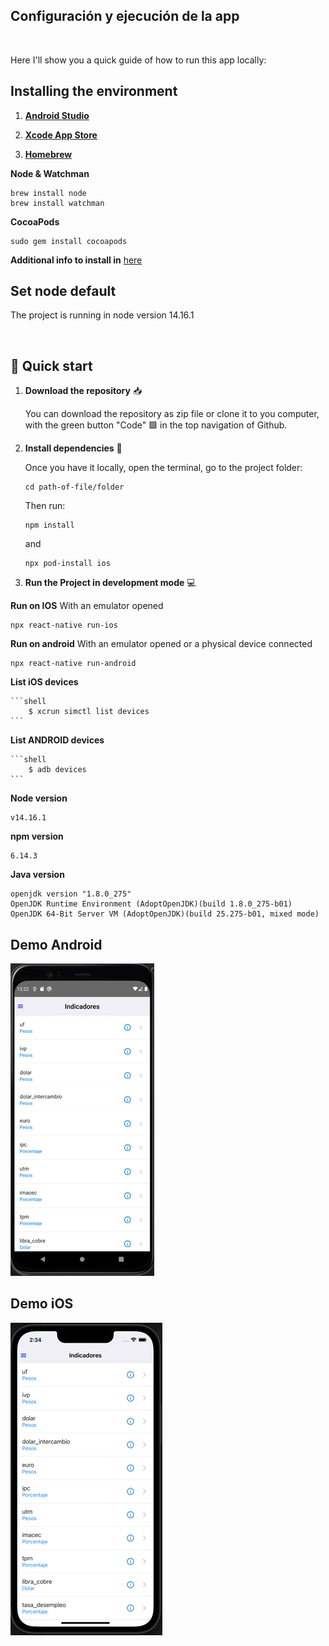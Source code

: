## Configuración y ejecución de la app

<br>

Here I'll show you a quick guide of how to run this app locally:

## Installing the environment

1. [**Android Studio**](https://developer.android.com/studio/install.html)

2. [**Xcode App Store**](https://itunes.apple.com/us/app/xcode/id497799835?mt=12)

3. [**Homebrew**](https://docs.brew.sh/Installation)

**Node & Watchman**

 ```shell
 brew install node
 brew install watchman
 ```

**CocoaPods** 
 ```shell
sudo gem install cocoapods
 ```

**Additional info to install in** [here](https://reactnative.dev/docs/environment-setup)
<br>

## Set node default

The project is running in node version 14.16.1

<br>

## 🚀 Quick start

1.  **Download the repository** 📥

    You can download the repository as zip file or clone it to you computer, with the green button "Code" 🟩 in the top navigation of Github.

2.  **Install dependencies** 🧰

    Once you have it locally, open the terminal, go to the project folder:

    ```shell
    cd path-of-file/folder
    ```
    
    Then run: 
    
    ```shell
    npm install
    ```
    and
    ```shell
    npx pod-install ios
    ```

3. **Run the Project in development mode** 💻

**Run on IOS**
With an emulator opened

```shell
npx react-native run-ios
```

**Run on android**
With an emulator opened or a physical device connected
```shell
npx react-native run-android
```

**List iOS devices**

    ```shell
        $ xcrun simctl list devices
    ```

**List ANDROID devices**

    ```shell
        $ adb devices
    ```
**Node version**
```
v14.16.1
```
**npm version**
```
6.14.3
```
**Java version**
```
openjdk version "1.8.0_275"
OpenJDK Runtime Environment (AdoptOpenJDK)(build 1.8.0_275-b01)
OpenJDK 64-Bit Server VM (AdoptOpenJDK)(build 25.275-b01, mixed mode)
```
## Demo Android
![demo android](./src/assets/demoAndroid.gif)

## Demo iOS
![demo iOS](./src/assets/demoiOS.mov.gif)







